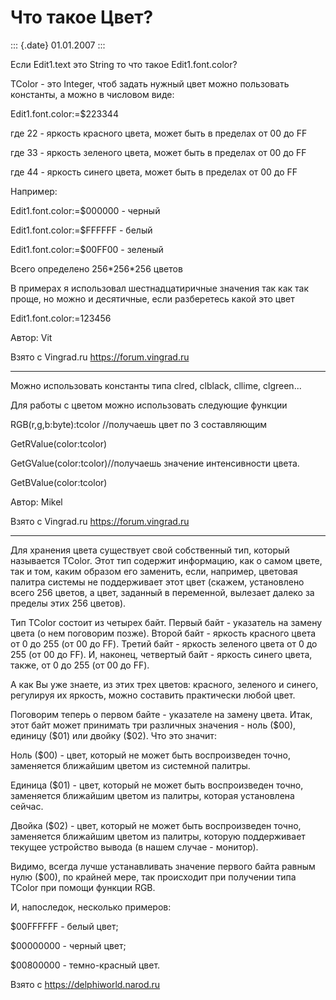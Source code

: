 Что такое Цвет?
===============

::: {.date}
01.01.2007
:::

Если Edit1.text это String то что такое Edit1.font.color?

TColor - это Integer, чтоб задать нужный цвет можно пользовать
константы, а можно в числовом виде:

Edit1.font.color:=\$223344

где 22 - яркость красного цвета, может быть в пределах от 00 до FF

где 33 - яркость зеленого цвета, может быть в пределах от 00 до FF

где 44 - яркость синего цвета, может быть в пределах от 00 до FF

Например:

Edit1.font.color:=\$000000 - черный

Edit1.font.color:=\$FFFFFF - белый

Edit1.font.color:=\$00FF00 - зеленый

Всего определено 256\*256\*256 цветов

В примерах я использовал шестнадцатиричные значения так как так проще,
но можно и десятичные, если разберетесь какой это цвет

Edit1.font.color:=123456

Автор: Vit

Взято с Vingrad.ru <https://forum.vingrad.ru>

------------------------------------------------------------------------

Можно использовать константы типа clred, clblack, cllime, clgreen\...

Для работы с цветом можно использовать следующие функции

RGB(r,g,b:byte):tcolor //получаешь цвет по 3 составляющим

GetRValue(color:tcolor)

GetGValue(color:tcolor)//получаешь значение интенсивности цвета.

GetBValue(color:tcolor)

Автор: Mikel

Взято с Vingrad.ru <https://forum.vingrad.ru>

------------------------------------------------------------------------

Для хранения цвета существует свой собственный тип, который называется
TColor. Этот тип содержит информацию, как о самом цвете, так и том,
каким образом его заменить, если, например, цветовая палитра системы не
поддерживает этот цвет (скажем, установлено всего 256 цветов, а цвет,
заданный в переменной, вылезает далеко за пределы этих 256 цветов).

Тип TColor состоит из четырех байт. Первый байт - указатель на замену
цвета (о нем поговорим позже). Второй байт - яркость красного цвета от 0
до 255 (от 00 до FF). Третий байт - яркость зеленого цвета от 0 до 255
(от 00 до FF). И, наконец, четвертый байт - яркость синего цвета, также,
от 0 до 255 (от 00 до FF).

А как Вы уже знаете, из этих трех цветов: красного, зеленого и синего,
регулируя их яркость, можно составить практически любой цвет.

Поговорим теперь о первом байте - указателе на замену цвета. Итак, этот
байт может принимать три различных значения - ноль (\$00), единицу
(\$01) или двойку (\$02). Что это значит:

Ноль (\$00) - цвет, который не может быть воспроизведен точно,
заменяется ближайшим цветом из системной палитры.

Единица (\$01) - цвет, который не может быть воспроизведен точно,
заменяется ближайшим цветом из палитры, которая установлена сейчас.

Двойка (\$02) - цвет, который не может быть воспроизведен точно,
заменяется ближайшим цветом из палитры, которую поддерживает текущее
устройство вывода (в нашем случае - монитор).

Видимо, всегда лучше устанавливать значение первого байта равным нулю
(\$00), по крайней мере, так происходит при получении типа TColor при
помощи функции RGB.

И, напоследок, несколько примеров:

\$00FFFFFF - белый цвет;

\$00000000 - черный цвет;

\$00800000 - темно-красный цвет.

Взято с <https://delphiworld.narod.ru>
